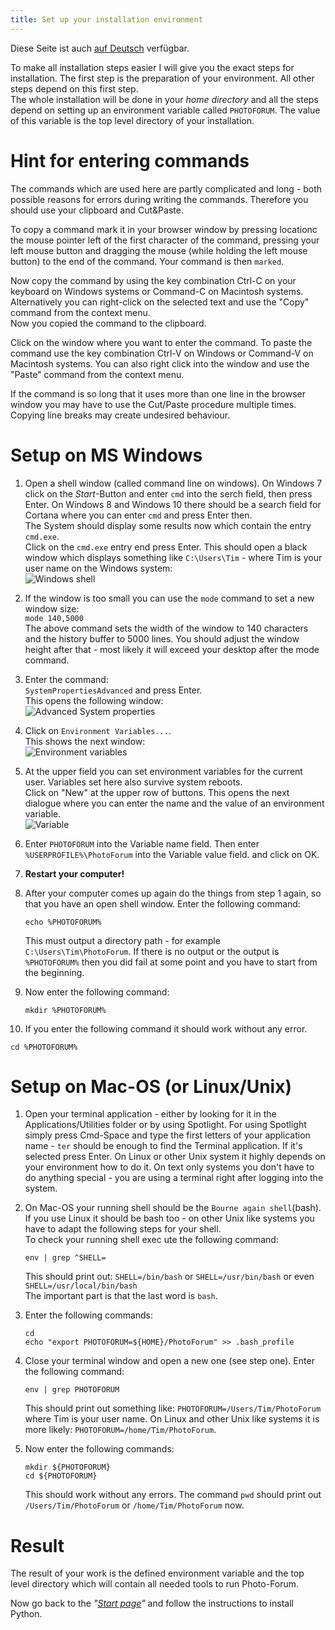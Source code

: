 ```yaml
---
title: Set up your installation environment
---
```


Diese Seite ist auch [auf Deutsch](../envsetup_de) verfügbar.

To make all installation steps easier I will give you the exact steps for installation.
The first step is the preparation of your environment. All other steps depend on this
first step.     
The whole installation will be done in your _home directory_ and all the steps depend
on setting up an environment variable called `PHOTOFORUM`. The value of this variable
is the top level directory of your installation.

# Hint for entering commands

The commands which are used here are partly complicated and long - both possible reasons
for errors during writing the commands. Therefore you should use your clipboard and
Cut&Paste.

To copy a command mark it in your browser window by pressing locationc the mouse pointer
left of the first character of the command, pressing your left mouse button and dragging
the mouse (while holding the left mouse button) to the end of the command. Your
command is then `marked`.

Now copy the command by using the key combination Ctrl-C on your keyboard on Windows
systems or Command-C on Macintosh systems.   
Alternatively you can right-click on the selected text and use the "Copy" command from
the context menu.   
Now you copied the command to the clipboard.

Click on the window where you want to enter the command. To paste the command use
the key combination Ctrl-V on Windows or Command-V on Macintosh systems. You can
also right click into the window and use the "Paste" command from the context menu.

If the command is so long that it uses more than one line in the browser window you
may have to use the Cut/Paste procedure multiple times. Copying line breaks may
create undesired behaviour.

# Setup on MS Windows

1. Open a shell window (called command line on windows). On Windows 7 click on the
   *Start*-Button and enter `cmd` into the serch field, then press Enter.  On Windows 8
   and Windows 10 there should be a search field for Cortana where you can enter `cmd`
   and press Enter then.   
   The System should display some results now which contain the entry `cmd.exe`.   
   Click on the `cmd.exe` entry end press Enter. This should open a black window
   which displays something like `C:\Users\Tim` - where Tim is your user name on
   the Windows system:    
   ![Windows shell](../img/Cmd_in_Windows_8.png)
2. If the window is too small you can use the `mode` command to set a new window size:   
   `mode 140,5000`   
   The above command sets the width of the window to 140 characters and the history buffer
   to 5000 lines. You should adjust the window height after that - most likely it will
   exceed your desktop after the mode command.
3. Enter the command:  
   `SystemPropertiesAdvanced`  and press Enter.  
   This opens the following window:  
   ![Advanced System properties](../img/SystemPropertiesAdvanced.png)
4. Click on `Environment Variables...`.  
   This shows the next window:   
   ![Environment variables](../img/winpath.jpg)
5. At the upper field you can set environment variables for the current user. Variables
   set here also survive system reboots.    
   Click on "New" at the upper row of buttons. This opens the next dialogue where you can
   enter the name and the value of an environment variable.   
   ![Variable](../img/variable.png)
6. Enter `PHOTOFORUM` into the Variable name field.
   Then enter `%USERPROFILE%\PhotoForum` into the Variable value field. and click on OK.  

7. **Restart your computer!**   

8. After your computer comes up again do the things from step 1 again, so that you have
   an open shell window. Enter the following command:
   ```Batchfile
   echo %PHOTOFORUM%
   ```
   This must output a directory path - for example `C:\Users\Tim\PhotoForum`. If there is no
   output or the output is `%PHOTOFORUM%` then you did fail at some point and you have to start
   from the beginning.  
9. Now enter the following command:   
   ```Batchfile
   mkdir %PHOTOFORUM%
   ```
10. If you enter the following command it should work without any error.   
   ```Batchfile
   cd %PHOTOFORUM%
   ```

# Setup on Mac-OS (or Linux/Unix)

1. Open your terminal application - either by looking for it in the Applications/Utilities folder
   or by using Spotlight. For using Spotlight simply press Cmd-Space and type the first letters
   of your application name - `ter` should be enough to find the Terminal application. If it's
   selected press Enter.
   On Linux or other Unix system it highly depends on your environment how to do it. On text
   only systems you don't have to do anything special - you are using a terminal right after logging
   into the system.  
   
2. On Mac-OS your running shell should be the `Bourne again shell`(bash). If you use Linux it should
   be bash too - on other Unix like systems you have to adapt the following steps for your shell.   
   To check your running shell exec ute the following command:
   ```Shell
   env | grep ^SHELL=
   ```
   This should print out: `SHELL=/bin/bash`  or `SHELL=/usr/bin/bash`  or even `SHELL=/usr/local/bin/bash`  
   The important part is that the last word is `bash`.  
   
3. Enter the following commands:
    ```Shell
    cd
    echo "export PHOTOFORUM=${HOME}/PhotoForum" >> .bash_profile
    ```   
    
4. Close your terminal window and open a new one (see step one). Enter the following command:
   ```Shell
   env | grep PHOTOFORUM
   ```
   This should print out something like: `PHOTOFORUM=/Users/Tim/PhotoForum` where Tim is your
   user name. On Linux and other Unix like systems it is more likely: `PHOTOFORUM=/home/Tim/PhotoForum`.   
   
5. Now enter the following commands:
   ```Shell
   mkdir ${PHOTOFORUM}
   cd ${PHOTOFORUM}
   ```
   This should work without any errors. The command `pwd` should print out `/Users/Tim/PhotoForum` or
   `/home/Tim/PhotoForum` now.


# Result

The result of your work is the defined environment variable and the top level directory
which will contain all needed tools to run Photo-Forum.

Now go back to the _"[Start page](../index)"_ and follow the instructions to install Python.
